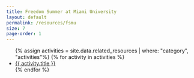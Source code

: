 ```yaml
---
title: Freedom Summer at Miami University
layout: default
permalink: /resources/fsmu
size: 7
page-order: 1
---
```


<ul>
    {% assign activities = site.data.related_resources | where: "category", "activities"%}
    {% for activity in activities %}
    <li>
        <a href="{{ activity.url }}" target="_blank">{{ activity.title }}</a>
    </li>
    {% endfor %}
</ul>

<script>
    console.log("{{ activities | size }}");
</script>